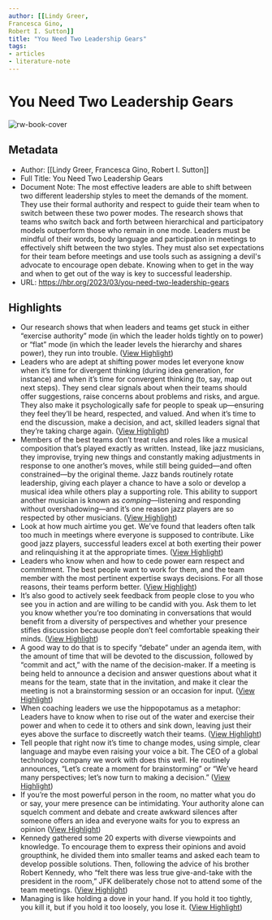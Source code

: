 ```yaml
---
author: [[Lindy Greer,
Francesca Gino,
Robert I. Sutton]]
title: "You Need Two Leadership Gears"
tags: 
- articles
- literature-note
---
```

# You Need Two Leadership Gears

![rw-book-cover](https://hbr.org/resources/images/article_assets/2023/02/R2302E_HEADCASE_TOC.jpg)

## Metadata
- Author: [[Lindy Greer,
Francesca Gino,
Robert I. Sutton]]
- Full Title: You Need Two Leadership Gears
- Document Note: The most effective leaders are able to shift between two different leadership styles to meet the demands of the moment. They use their formal authority and respect to guide their team when to switch between these two power modes. The research shows that teams who switch back and forth between hierarchical and participatory models outperform those who remain in one mode. Leaders must be mindful of their words, body language and participation in meetings to effectively shift between the two styles. They must also set expectations for their team before meetings and use tools such as assigning a devil's advocate to encourage open debate. Knowing when to get in the way and when to get out of the way is key to successful leadership.
- URL: https://hbr.org/2023/03/you-need-two-leadership-gears

## Highlights
- Our research shows that when leaders and teams get stuck in either “exercise authority” mode (in which the leader holds tightly on to power) or “flat” mode (in which the leader levels the hierarchy and shares power), they run into trouble. ([View Highlight](https://read.readwise.io/read/01gt2t49q525kk2svcfm9bw88c))
- Leaders who are adept at shifting power modes let everyone know when it’s time for divergent thinking (during idea generation, for instance) and when it’s time for convergent thinking (to, say, map out next steps). They send clear signals about when their teams should offer suggestions, raise concerns about problems and risks, and argue. They also make it psychologically safe for people to speak up—ensuring they feel they’ll be heard, respected, and valued. And when it’s time to end the discussion, make a decision, and act, skilled leaders signal that they’re taking charge again. ([View Highlight](https://read.readwise.io/read/01gt2t6tkrqjmndve511dhy9jw))
- Members of the best teams don’t treat rules and roles like a musical composition that’s played exactly as written. Instead, like jazz musicians, they improvise, trying new things and constantly making adjustments in response to one another’s moves, while still being guided—and often constrained—by the original theme. Jazz bands routinely rotate leadership, giving each player a chance to have a solo or develop a musical idea while others play a supporting role. This ability to support another musician is known as *comping*—listening and responding without overshadowing—and it’s one reason jazz players are so respected by other musicians. ([View Highlight](https://read.readwise.io/read/01gt2thj7p6nnkeqp1axxj1c8e))
- Look at how much airtime you get. We’ve found that leaders often talk too much in meetings where everyone is supposed to contribute.
  Like good jazz players, successful leaders excel at both exerting their power and relinquishing it at the appropriate times. ([View Highlight](https://read.readwise.io/read/01gt2v4kcy4dzpm7hqa629kbk8))
- Leaders who know when and how to cede power earn respect and commitment. The best people want to work for them, and the team member with the most pertinent expertise sways decisions. For all those reasons, their teams perform better. ([View Highlight](https://read.readwise.io/read/01gt2v58wyc9d4fy5w9eysjwzm))
- It’s also good to actively seek feedback from people close to you who see you in action and are willing to be candid with you. Ask them to let you know whether you’re too dominating in conversations that would benefit from a diversity of perspectives and whether your presence stifles discussion because people don’t feel comfortable speaking their minds. ([View Highlight](https://read.readwise.io/read/01gt2v7m9z8wfqq3e3133735mf))
- A good way to do that is to specify “debate” under an agenda item, with the amount of time that will be devoted to the discussion, followed by “commit and act,” with the name of the decision-maker. If a meeting is being held to announce a decision and answer questions about what it means for the team, state that in the invitation, and make it clear the meeting is not a brainstorming session or an occasion for input. ([View Highlight](https://read.readwise.io/read/01gt2vb0y22kc411phpgqxjv0g))
- When coaching leaders we use the hippopotamus as a metaphor: Leaders have to know when to rise out of the water and exercise their power and when to cede it to others and sink down, leaving just their eyes above the surface to discreetly watch their teams. ([View Highlight](https://read.readwise.io/read/01gt2vgsydag60q9k2krmn2sjs))
- Tell people that right now it’s time to change modes, using simple, clear language and maybe even raising your voice a bit. The CEO of a global technology company we work with does this well. He routinely announces, “Let’s create a moment for brainstorming” or “We’ve heard many perspectives; let’s now turn to making a decision.” ([View Highlight](https://read.readwise.io/read/01gt2vjt6ks83v78gerk7yta17))
- If you’re the most powerful person in the room, no matter what you do or say, your mere presence can be intimidating. Your authority alone can squelch comment and debate and create awkward silences after someone offers an idea and everyone waits for you to express an opinion ([View Highlight](https://read.readwise.io/read/01gt2vphw59kn236dmmgeqx9q7))
- Kennedy gathered some 20 experts with diverse viewpoints and knowledge. To encourage them to express their opinions and avoid groupthink, he divided them into smaller teams and asked each team to develop possible solutions. Then, following the advice of his brother Robert Kennedy, who “felt there was less true give-and-take with the president in the room,” JFK deliberately chose not to attend some of the team meetings. ([View Highlight](https://read.readwise.io/read/01gt2vqjz28h22ajykfh2tgcbc))
- Managing is like holding a dove in your hand. If you hold it too tightly, you kill it, but if you hold it too loosely, you lose it. ([View Highlight](https://read.readwise.io/read/01gt2vrea1f5316bwbbr8kjxcp))
